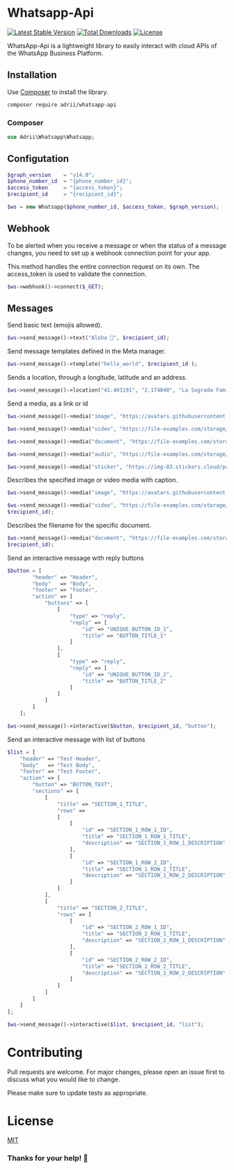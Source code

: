 # Whatsapp-Api

[![Latest Stable Version](http://img.shields.io/packagist/v/adrii/whatsapp-api.svg)](https://packagist.org/packages/adrii/whatsapp-api)
[![Total Downloads](http://img.shields.io/packagist/dt/adrii/whatsapp-api.svg)](https://packagist.org/packages/adrii/whatsapp-api)
[![License](http://img.shields.io/packagist/l/adrii/whatsapp-api.svg)](https://packagist.org/packages/adrii/whatsapp-api)

WhatsApp-Api is a lightweight library to easily interact with cloud APIs of the WhatsApp Business Platform.
## Installation

Use [Composer](https://getcomposer.org/) to install the library.

```bash
composer require adrii/whatsapp-api
```

### Composer
```php
use Adrii\Whatsapp\Whatsapp;
```

## Configutation

```php
$graph_version    = "v14.0";
$phone_number_id  = "{phone_number_id}";
$access_token     = "{access_token}";
$recipient_id     = "{recipient_id}";

$ws = new Whatsapp($phone_number_id, $access_token, $graph_version);
```

## Webhook
To be alerted when you receive a message or when the status of a message changes, you need to set up a webhook connection point for your app.

This method handles the entire connection request on its own.
The access_token is used to validate the connection.

```php
$ws->webhook()->connect($_GET);
```

## Messages

Send basic text (emojis allowed).
```php
$ws->send_message()->text("Aloha 🍍", $recipient_id);
```

Send message templates defined in the Meta manager.
```php
$ws->send_message()->template("hello_world", $recipient_id );
```

Sends a location, through a longitude, latitude and an address.
```php
$ws->send_message()->location("41.403191", "2.174840", "La Sagrada Família", "C/ De Mallorca, 401, 08013 Barcelona", $recipient_id);
```

Send a media, as a link or id
```php
$ws->send_message()->media("image", "https://avatars.githubusercontent.com/u/29653964?v=4", $recipient_id);

$ws->send_message()->media("video", "https://file-examples.com/storage/fe4658769b6331540b05587/2017/04/file_example_MP4_480_1_5MG.mp4", $recipient_id);

$ws->send_message()->media("document", "https://file-examples.com/storage/fe4658769b6331540b05587/2017/10/file-sample_150kB.pdf", $recipient_id);

$ws->send_message()->media("audio", "https://file-examples.com/storage/fe4658769b6331540b05587/2017/11/file_example_MP3_700KB.mp3", $recipient_id);

$ws->send_message()->media("sticker", "https://img-03.stickers.cloud/packs/210a9e68-b249-405f-8ea1-9af015ef074a/webp/c5b7bded-e0f0-4f79-86aa-ffd825aba680.webp", $recipient_id);
```

Describes the specified image or video media with caption.
```php
$ws->send_message()->media("image", "https://avatars.githubusercontent.com/u/29653964?v=4", $recipient_id, "individual", true, "your-image-caption-to-be-sent");

$ws->send_message()->media("video", "https://file-examples.com/storage/fe4658769b6331540b05587/2017/04/file_example_MP4_480_1_5MG.mp4", $recipient_id, "individual", true, "your-video-caption-to-be-sent");
$recipient_id);
```

Describes the filename for the specific document.
```php
$ws->send_message()->media("document", "https://file-examples.com/storage/fe4658769b6331540b05587/2017/10/file-sample_150kB.pdf", $recipient_id, "individual", true, null, "example_filename.pdf");
$recipient_id);
```


Send an interactive message with reply buttons
```php
$button = [
        "header" => "Header",
        "body"   => "Body",
        "footer" => "Footer",
        "action" => [
            "buttons" => [
                [
                    "type" => "reply",
                    "reply" => [
                        "id" => "UNIQUE_BUTTON_ID_1",
                        "title" => "BUTTON_TITLE_1"
                    ]
                ],
                [
                    "type" => "reply",
                    "reply" => [
                        "id" => "UNIQUE_BUTTON_ID_2",
                        "title" => "BUTTON_TITLE_2"
                    ]
                ]
            ]
        ]
    ];

$ws->send_message()->interactive($button, $recipient_id, "button");

```


Send an interactive message with list of buttons
```php
$list = [
    "header" => "Test Header",
    "body"   => "Test Body",
    "footer" => "Test Footer",
    "action" => [
        "button" => "BUTTON_TEXT",
        "sections" => [
            [
                "title" => "SECTION_1_TITLE",
                "rows" =>
                [
                    [
                        "id" => "SECTION_1_ROW_1_ID",
                        "title" => "SECTION_1_ROW_1_TITLE",
                        "description" => "SECTION_1_ROW_1_DESCRIPTION"
                    ],
                    [
                        "id" => "SECTION_1_ROW_2_ID",
                        "title" => "SECTION_1_ROW_2_TITLE",
                        "description" => "SECTION_1_ROW_2_DESCRIPTION"
                    ]
                ]
            ],
            [
                "title" => "SECTION_2_TITLE",
                "rows" => [
                    [
                        "id" => "SECTION_2_ROW_1_ID",
                        "title" => "SECTION_2_ROW_1_TITLE",
                        "description" => "SECTION_2_ROW_1_DESCRIPTION"
                    ],
                    [
                        "id" => "SECTION_2_ROW_2_ID",
                        "title" => "SECTION_2_ROW_2_TITLE",
                        "description" => "SECTION_2_ROW_2_DESCRIPTION"
                    ]
                ]
            ]
        ]
    ]
];

$ws->send_message()->interactive($list, $recipient_id, "list");

```


# Contributing
Pull requests are welcome. For major changes, please open an issue first to discuss what you would like to change.

Please make sure to update tests as appropriate.

# License
[MIT](https://github.com/AdrianVillamayor/Whatsapp-Api/blob/master/LICENSE)

### Thanks for your help! 🎉
